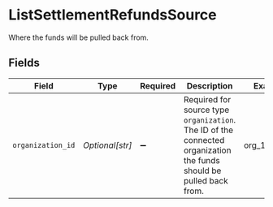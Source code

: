 # ListSettlementRefundsSource

Where the funds will be pulled back from.


## Fields

| Field                                                                                                               | Type                                                                                                                | Required                                                                                                            | Description                                                                                                         | Example                                                                                                             |
| ------------------------------------------------------------------------------------------------------------------- | ------------------------------------------------------------------------------------------------------------------- | ------------------------------------------------------------------------------------------------------------------- | ------------------------------------------------------------------------------------------------------------------- | ------------------------------------------------------------------------------------------------------------------- |
| `organization_id`                                                                                                   | *Optional[str]*                                                                                                     | :heavy_minus_sign:                                                                                                  | Required for source type `organization`. The ID of the connected organization the funds should be pulled back from. | org_1234567                                                                                                         |